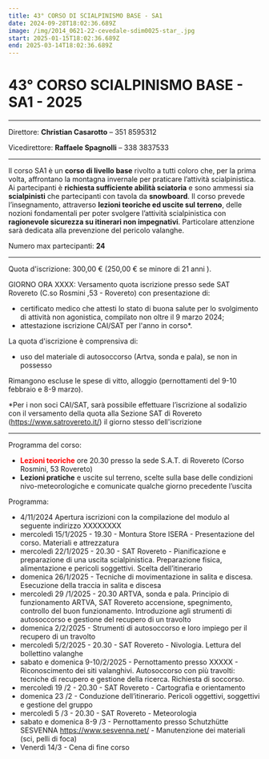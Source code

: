 ```yaml
---
title: 43° CORSO DI SCIALPINISMO BASE - SA1
date: 2024-09-28T18:02:36.689Z
image: /img/2014_0621-22-cevedale-sdim0025-star_.jpg
start: 2025-01-15T18:02:36.689Z
end: 2025-03-14T18:02:36.689Z
---
```

# 43° CORSO SCIALPINISMO BASE - SA1 - 2025

- - -

Direttore: **Christian Casarotto** – 351 8595312

Vicedirettore: **Raffaele Spagnolli** – 338 3837533

- - -

Il corso SA1 è un **corso di livello base** rivolto a tutti coloro che, per la prima volta, affrontano la montagna invernale per praticare l’attività scialpinistica. Ai partecipanti è **richiesta sufficiente abilità sciatoria** e sono ammessi sia **scialpinisti** che partecipanti con tavola da **snowboard**. Il corso prevede l’insegnamento, attraverso **lezioni teoriche ed uscite sul terreno**, delle nozioni fondamentali per poter svolgere l’attività scialpinistica con **ragionevole sicurezza su itinerari non impegnativi**. Particolare attenzione sarà dedicata alla prevenzione del pericolo valanghe.

Numero max partecipanti: **24**

- - -

Quota d'iscrizione: 300,00 € (250,00 € se minore di 21 anni ).

GIORNO ORA XXXX: Versamento quota iscrizione presso sede SAT Rovereto (C.so Rosmini ,53 - Rovereto) con presentazione di:

* certificato medico che attesti lo stato di buona salute per lo svolgimento di attività non agonistica, compilato non oltre il 9 marzo 2024;
* attestazione iscrizione CAI/SAT per l'anno in corso*.

La quota d'iscrizione è comprensiva di:

* uso del materiale di autosoccorso (Artva, sonda e pala), se non in possesso

Rimangono escluse le spese di vitto, alloggio (pernottamenti del 9-10 febbraio e 8-9 marzo).

\*Per i non soci CAI/SAT, sarà possibile effettuare l’iscrizione al sodalizio con il versamento della quota alla Sezione SAT di Rovereto (https://www.satrovereto.it/) il giorno stesso dell'iscrizione

- - -

Programma del corso:

* <font color="red">**Lezioni teoriche**</font> ore 20.30 presso la sede S.A.T. di Rovereto (Corso Rosmini, 53 Rovereto)
* **Lezioni pratiche** e uscite sul terreno, scelte sulla base delle condizioni nivo-meteorologiche e comunicate qualche giorno precedente l’uscita

Programma:

* 4/11/2024 Apertura iscrizioni con la compilazione del modulo al seguente indirizzo XXXXXXXX
* mercoledì 15/1/2025 - 19.30 - Montura Store ISERA - Presentazione del corso. Materiali e attrezzatura
* mercoledì 22/1/2025 - 20.30 - SAT Rovereto - Pianificazione e preparazione di una uscita scialpinistica. Preparazione fisica, alimentazione e pericoli soggettivi. Scelta dell’itinerario
* domenica 26/1/2025 - Tecniche di movimentazione in salita e discesa. Esecuzione della traccia in salita e discesa
* mercoledì 29 /1/2025 - 20.30 ARTVA, sonda e pala. Principio di funzionamento ARTVA, SAT Rovereto accensione, spegnimento, controllo del buon funzionamento.
  Introduzione agli strumenti di autosoccorso e gestione del
  recupero di un travolto
* domenica 2/2/2025 - Strumenti di autosoccorso e loro impiego per il recupero di un travolto
* mercoledì 5/2/2025 - 20.30 - SAT Rovereto - Nivologia. Lettura del bollettino valanghe
* sabato e domenica 9-10/2/2025 - Pernottamento presso XXXXX - Riconoscimento dei siti valanghivi. Autosoccorso con più travolti: tecniche di recupero e gestione della ricerca. Richiesta
  di soccorso.
* mercoledì 19 /2 - 20.30 - SAT Rovereto - Cartografia e orientamento
* domenica 23 /2 - Conduzione dell’itinerario. Pericoli oggettivi, soggettivi e gestione del gruppo
* mercoledì 5 /3 - 20.30 - SAT Rovereto - Meteorologia
* sabato e domenica 8-9 /3 - Pernottamento presso Schutzhütte SESVENNA https://www.sesvenna.net/ - Manutenzione dei materiali (sci, pelli di foca)
* Venerdì 14/3 - Cena di fine corso